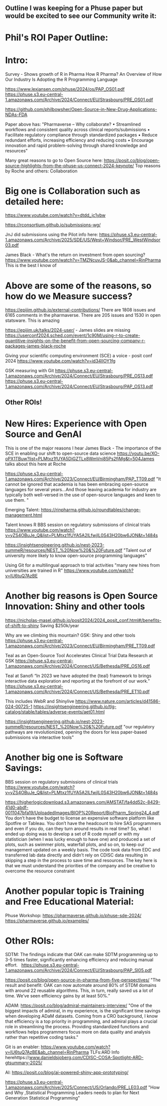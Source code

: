 ## Outline I was keeping for a Phuse paper but would be excited to see our Community write it:
# Phil's ROI Paper Outline:

# Intro:
Survey - Shows growth of R in Pharma
How R Pharma? An Overview of How Our Industry Is Adopting the R
Programming Language

https://www.lexjansen.com/phuse/2024/os/PAP_OS01.pdf
https://phuse.s3.eu-central-1.amazonaws.com/Archive/2024/Connect/EU/Strasbourg/PRE_OS01.pdf

https://github.com/philbowsher/Open-Source-in-New-Drug-Applications-NDAs-FDA

Paper above has:
"Pharmaverse – Why collaborate?
• Streamlined workflows and consistent quality across clinical
reports/submissions
• Facilitate regulatory compliance through standardized packages
• Reduce redundant efforts, increasing efficiency and reducing
costs
• Encourage innovation and rapid problem-solving through shared
knowledge and resources"

Many great reasons to go to Open Source here:
https://posit.co/blog/open-source-highlights-from-the-phuse-us-connect-2024-keynote/
Top reasons by Roche and others: Collaboration

# Big one is Collaboration such as detailed here:
https://www.youtube.com/watch?v=dtdd_jc1ybw

https://rconsortium.github.io/submissions-wg/

JnJ did submissions using the Pilot info here:
https://phuse.s3.eu-central-1.amazonaws.com/Archive/2025/SDE/US/West+Windsor/PRE_WestWindsor03.pdf

James Black - What's the return on investment from open sourcing?
https://www.youtube.com/watch?v=TMZNcuvJS-0&ab_channel=RinPharma
This is the best I know of

# Above are some of the reasons, so how do we Measure success?

https://epijim.github.io/external-contributions/
There are 1808 issues and 6165 comments in the pharmaverse. There are 205 issues and 1530 in open statsware.
This is amazing

https://epijim.uk/talks/2024-user/ - James slides are missing
https://userconf2024.sched.com/event/1c90M/using-r-to-create-quantitive-insights-on-the-benefit-from-open-sourcing-company-r-packages-james-black-roche

Giving your scientific computing environment (SCE) a voice - posit conf 2024
https://www.youtube.com/watch?v=id34IlOY1fg

GSK measuring with Git
https://phuse.s3.eu-central-1.amazonaws.com/Archive/2024/Connect/EU/Strasbourg/PRE_OS13.pdf
https://phuse.s3.eu-central-1.amazonaws.com/Archive/2024/Connect/EU/Strasbourg/PAP_OS13.pdf

## Other ROIs!

# New Hires: Experience with Open Source and GenAI
This is one of the major reasons I hear
James Black - The importance of the SCE in enabling our shift to open-source data science
https://youtu.be/XO-oPX1TBuw?list=PLMtxz1fUYA5DiGZTLx8WmVni85Ps2fjMg&t=504James talks about this here at Roche

https://phuse.s3.eu-central-1.amazonaws.com/Archive/2023/Connect/EU/Birmingham/PAP_TT09.pdf
"It cannot be ignored that academia is has been embracing open-source languages for several years...And those leaving academia for industry are typically both well-versed in the use of open-source languages and keen to use them. "

Emerging Talent:
https://rinpharma.github.io/roundtables/change-management.html

Talent knows R
BBS session on regulatory submissions of clinical trials
https://www.youtube.com/watch?v=yZS4OBuJe_Q&list=PLMtxz1fUYA5A2lLfwjIL0S43H20bw6JON&t=1484s

https://insightsengineering.github.io/nest-2023-summeR/resources/NEST_%20Now%20&%20Future.pdf
"Talent out of university more likely to know open-source programming languages"

Using Git for a multilingual approach to trial activities
"many new hires from universities are trained in R"
https://www.youtube.com/watch?v=IU6tuQ7AzBE

# Another big reasons is Open Source Innovation: Shiny and other tools

https://nicholas-masel.github.io/posit2024/2024_posit_conf.html#/benefits-of-shift-to-shiny
Saving $250k/year

Why are we climbing this mountain?
GSK: Shiny and other tools
https://phuse.s3.eu-central-1.amazonaws.com/Archive/2023/Connect/EU/Birmingham/PRE_TT09.pdf

Teal as an Open-Source Tool Accelerates Clinical Trial Data Research at GSK
https://phuse.s3.eu-central-1.amazonaws.com/Archive/2024/Connect/US/Bethesda/PRE_OS16.pdf

Teal at Sanofi
“In 2023 we have adopted the {teal} framework to brings interactive data exploration and reporting at the forefront of our work.”
https://phuse.s3.eu-central-1.amazonaws.com/Archive/2024/Connect/US/Bethesda/PRE_ET10.pdf

This includes WebR and Shinylive
https://www.nature.com/articles/d41586-024-00725-1
https://insightsengineering.github.io/tlg-catalog/stable/tables/adverse-events/aet01.html

https://insightsengineering.github.io/nest-2023-summeR/resources/NEST_%20Now%20&%20Future.pdf
"our regulatory pathways are revolutionized, opening the doors for less paper-based submissions via interactive tools"

# Another big one is Software Savings:  

BBS session on regulatory submissions of clinical trials
https://www.youtube.com/watch?v=yZS4OBuJe_Q&list=PLMtxz1fUYA5A2lLfwjIL0S43H20bw6JON&t=1484s

https://higherlogicdownload.s3.amazonaws.com/AMSTAT/fa4dd52c-8429-41d0-abdf-0011047bfa19/UploadedImages/BIOP%20Report/BioPharm_Spring24_4.pdf
You don’t have the budget to license an expensive
software platform like Spotfire or Tableau. You don’t
have the headcount to hire SAS programmers and
even if you do, can they turn around results in real
time? So, what I ended up doing was to develop a
set of R code myself or with my statistician (when I
was lucky enough to have one) and produced a set
of plots, such as swimmer plots, waterfall plots, and
so on, to keep our management updated on a weekly
basis. The code took data from EDC and transferred
lab data directly and didn’t rely on CDISC data
resulting in skipping a step in the process to save
time and resources. The key here is that we must
understand the priorities of the company and be creative to overcome the resource constraint

# Another popular topic is Training and Free Educational Material: 

Phuse Workshop:
https://pharmaverse.github.io/phuse-sde-2024/
https://pharmaverse.github.io/examples/

# Other ROIs:

SDTM: The findings indicate that OAK can make SDTM programming up to 3-5 times faster, significantly enhancing efficiency and reducing manual effort.  
https://phuse.s3.eu-central-1.amazonaws.com/Archive/2024/Connect/EU/Strasbourg/PAP_SI05.pdf

https://posit.co/blog/open-source-in-pharma-from-five-perspectives/
"The result and benefit: OAK can now automate around 80% of STDM domains with around 22 reusable algorithms. This, in turn, really saved us a lot of time. We’ve seen efficiency gains by at least 50%.”

ADAM:
https://posit.co/blog/admiral-maintainers-interview/
"One of the biggest impacts of admiral, in my experience, is the significant time savings when developing ADaM datasets. Coming from a CRO background, I know that efficiency is a top priority in programming, and admiral plays a crucial role in streamlining the process. Providing standardized functions and workflows helps programmers focus more on data quality and analysis rather than repetitive coding tasks."

Git is an enabler: 
https://www.youtube.com/watch?v=IU6tuQ7AzBE&ab_channel=RinPharma
TLFs:ARD Info herehttps://www.danieldsjoberg.com/CDISC-COSA-Spotlight-ARD-gtsummary-2025/

AI:
https://posit.co/blog/ai-powered-shiny-app-prototyping/

https://phuse.s3.eu-central-1.amazonaws.com/Archive/2025/Connect/US/Orlando/PRE_LE03.pdf
"How and Why ,Statistical
Programming Leaders needs to
plan for Next Generation
Statistical Programming"
